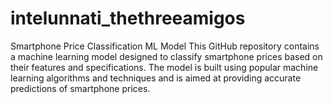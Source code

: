 # intelunnati_thethreeamigos
Smartphone Price Classification ML Model
This GitHub repository contains a machine learning model designed to classify smartphone prices based on their features and specifications. The model is built using popular machine learning algorithms and techniques and is aimed at providing accurate predictions of smartphone prices.


